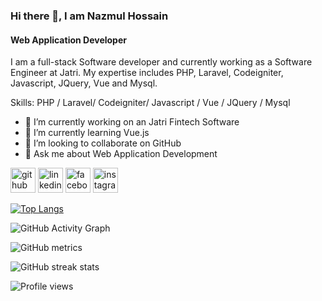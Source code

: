 ### Hi there 👋, I am Nazmul Hossain
#### Web Application Developer


I am a full-stack Software developer and currently working as a Software Engineer at Jatri. My expertise includes PHP, Laravel, Codeigniter, Javascript, JQuery, Vue and Mysql.

Skills: PHP / Laravel/ Codeigniter/ Javascript / Vue / JQuery / Mysql

- 🔭 I’m currently working on an Jatri Fintech Software 
- 🌱 I’m currently learning Vue.js 
- 👯 I’m looking to collaborate on GitHub 
- 💬 Ask me about Web Application Development 


[<img src='https://cdn.jsdelivr.net/npm/simple-icons@3.0.1/icons/github.svg' alt='github' height='40'>](https://github.com/Nazmul96)  [<img src='https://cdn.jsdelivr.net/npm/simple-icons@3.0.1/icons/linkedin.svg' alt='linkedin' height='40'>](https://www.linkedin.com/in/nazmul-hossain-061154171/)  [<img src='https://cdn.jsdelivr.net/npm/simple-icons@3.0.1/icons/facebook.svg' alt='facebook' height='40'>](https://www.facebook.com/nazmul.hossain.shoron)  [<img src='https://cdn.jsdelivr.net/npm/simple-icons@3.0.1/icons/instagram.svg' alt='instagram' height='40'>](https://www.instagram.com/nazmulhossainshoron/)  

[![Top Langs](https://github-readme-stats.vercel.app/api/top-langs/?username=Nazmul96)](https://github.com/anuraghazra/github-readme-stats)

![GitHub Activity Graph](https://activity-graph.herokuapp.com/graph?username=Nazmul96)  

![GitHub metrics](https://metrics.lecoq.io/Nazmul96)  

![GitHub streak stats](https://github-readme-streak-stats.herokuapp.com/?user=Nazmul96)  

![Profile views](https://gpvc.arturio.dev/Nazmul96)  

